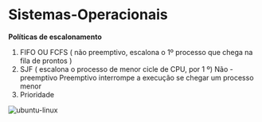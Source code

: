 # Sistemas-Operacionais

**Políticas de escalonamento**

1) FIFO OU FCFS ( não preemptivo, escalona o 1º processo que chega na fila de prontos )
2) SJF ( escalona o processo de menor cicle de CPU, por 1 º) 
Não - preemptivo 
Preemptivo interrompe a execução se chegar um processo menor 
3) Prioridade 

![ubuntu-linux](https://github.com/user-attachments/assets/02cb06f3-e744-4751-9277-7c626f73efd7)
